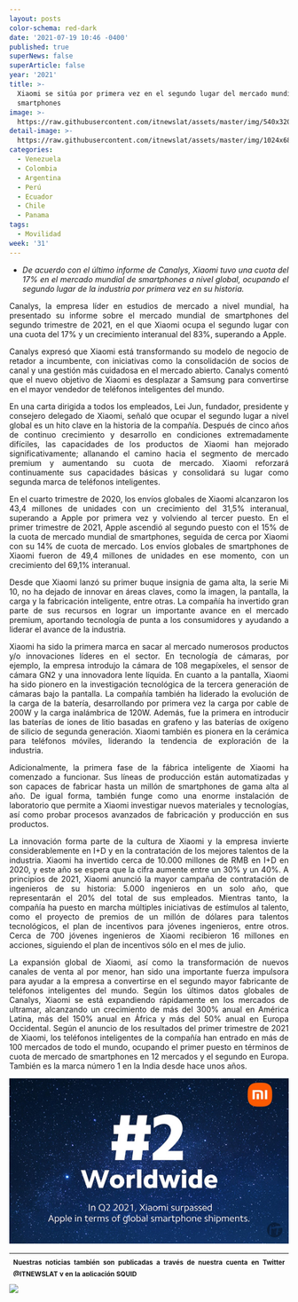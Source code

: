 ```yaml
---
layout: posts
color-schema: red-dark
date: '2021-07-19 10:46 -0400'
published: true
superNews: false
superArticle: false
year: '2021'
title: >-
  Xiaomi se sitúa por primera vez en el segundo lugar del mercado mundial de
  smartphones
image: >-
  https://raw.githubusercontent.com/itnewslat/assets/master/img/540x320/Xiaomi-segundo-p.jpg
detail-image: >-
  https://raw.githubusercontent.com/itnewslat/assets/master/img/1024x680/Xiaomi-segundo-g.jpg
categories:
  - Venezuela
  - Colombia
  - Argentina
  - Perú
  - Ecuador
  - Chile
  - Panama
tags:
  - Movilidad
week: '31'
---
```

<ul style="list-style-type: disc; text-align: justify;">
	<li><em>De acuerdo con el último informe de Canalys, Xiaomi tuvo una cuota del 17% en el mercado mundial de smartphones a nivel global, ocupando el segundo lugar de la industria por primera vez en su historia.</em></li>
</ul>
<p style="text-align: justify;">Canalys, la empresa líder en estudios de mercado a nivel mundial, ha presentado su informe sobre el mercado mundial de smartphones del segundo trimestre de 2021, en el que Xiaomi ocupa el segundo lugar con una cuota del 17% y un crecimiento interanual del 83%, superando a Apple.</p>
<p style="text-align: justify;">Canalys expresó que Xiaomi está transformando su modelo de negocio de retador a incumbente, con iniciativas como la consolidación de socios de canal y una gestión más cuidadosa en el mercado abierto. Canalys comentó que el nuevo objetivo de Xiaomi es desplazar a Samsung para convertirse en el mayor vendedor de teléfonos inteligentes del mundo.</p>
<p style="text-align: justify;">En una carta dirigida a todos los empleados, Lei Jun, fundador, presidente y consejero delegado de Xiaomi, señaló que ocupar el segundo lugar a nivel global es un hito clave en la historia de la compañía. Después de cinco años de continuo crecimiento y desarrollo en condiciones extremadamente difíciles, las capacidades de los productos de Xiaomi han mejorado significativamente; allanando el camino hacia el segmento de mercado premium y aumentando su cuota de mercado. Xiaomi reforzará continuamente sus capacidades básicas y consolidará su lugar como segunda marca de teléfonos inteligentes.</p>
<p style="text-align: justify;">En el cuarto trimestre de 2020, los envíos globales de Xiaomi alcanzaron los 43,4 millones de unidades con un crecimiento del 31,5% interanual, superando a Apple por primera vez y volviendo al tercer puesto. En el primer trimestre de 2021, Apple ascendió al segundo puesto con el 15% de la cuota de mercado mundial de smartphones, seguida de cerca por Xiaomi con su 14% de cuota de mercado. Los envíos globales de smartphones de Xiaomi fueron de 49,4 millones de unidades en ese momento, con un crecimiento del 69,1% interanual.</p>
<p style="text-align: justify;">Desde que Xiaomi lanzó su primer buque insignia de gama alta, la serie Mi 10, no ha dejado de innovar en áreas claves, como la imagen, la pantalla, la carga y la fabricación inteligente, entre otras. La compañía ha invertido gran parte de sus recursos en lograr un importante avance en el mercado premium, aportando tecnología de punta a los consumidores y ayudando a liderar el avance de la industria.</p>
<p style="text-align: justify;">Xiaomi ha sido la primera marca en sacar al mercado numerosos productos y/o innovaciones líderes en el sector. En tecnología de cámaras, por ejemplo, la empresa introdujo la cámara de 108 megapíxeles, el sensor de cámara GN2 y una innovadora lente líquida. En cuanto a la pantalla, Xiaomi ha sido pionero en la investigación tecnológica de la tercera generación de cámaras bajo la pantalla. La compañía también ha liderado la evolución de la carga de la batería, desarrollando por primera vez la carga por cable de 200W y la carga inalámbrica de 120W. Además, fue la primera en introducir las baterías de iones de litio basadas en grafeno y las baterías de oxígeno de silicio de segunda generación. Xiaomi también es pionera en la cerámica para teléfonos móviles, liderando la tendencia de exploración de la industria.</p>
<p style="text-align: justify;">Adicionalmente, la primera fase de la fábrica inteligente de Xiaomi ha comenzado a funcionar. Sus líneas de producción están automatizadas y son capaces de fabricar hasta un millón de smartphones de gama alta al año. De igual forma, también funge como una enorme instalación de laboratorio que permite a Xiaomi investigar nuevos materiales y tecnologías, así como probar procesos avanzados de fabricación y producción en sus productos.</p>
<p style="text-align: justify;">La innovación forma parte de la cultura de Xiaomi y la empresa invierte considerablemente en I+D y en la contratación de los mejores talentos de la industria. Xiaomi ha invertido cerca de 10.000 millones de RMB en I+D en 2020, y este año se espera que la cifra aumente entre un 30% y un 40%. A principios de 2021, Xiaomi anunció la mayor campaña de contratación de ingenieros de su historia: 5.000 ingenieros en un solo año, que representarán el 20% del total de sus empleados. Mientras tanto, la compañía ha puesto en marcha múltiples iniciativas de estímulos al talento, como el proyecto de premios de un millón de dólares para talentos tecnológicos, el plan de incentivos para jóvenes ingenieros, entre otros. Cerca de 700 jóvenes ingenieros de Xiaomi recibieron 16 millones en acciones, siguiendo el plan de incentivos sólo en el mes de julio.</p>
<p style="text-align: justify;">La expansión global de Xiaomi, así como la transformación de nuevos canales de venta al por menor, han sido una importante fuerza impulsora para ayudar a la empresa a convertirse en el segundo mayor fabricante de teléfonos inteligentes del mundo. Según los últimos datos globales de Canalys, Xiaomi se está expandiendo rápidamente en los mercados de ultramar, alcanzando un crecimiento de más del 300% anual en América Latina, más del 150% anual en África y más del 50% anual en Europa Occidental. Según el anuncio de los resultados del primer trimestre de 2021 de Xiaomi, los teléfonos inteligentes de la compañía han entrado en más de 100 mercados de todo el mundo, ocupando el primer puesto en términos de cuota de mercado de smartphones en 12 mercados y el segundo en Europa. También es la marca número 1 en la India desde hace unos años.</p>

![](https://raw.githubusercontent.com/itnewslat/assets/master/img/540x320/Xiaomi-segundo-p.jpg)

<table style="height: 42px;" width="569">
<tbody>
<tr>
<td style="text-align: justify;"><sub><strong>Nuestras noticias también son publicadas a través de nuestra cuenta en Twitter <a href="https://twitter.com/itnewslat?lang=es">@ITNEWSLAT</a> y en la aplicación <a href="https://squidapp.co/en/">SQUID</a></strong></sub></td>
</tr>
</tbody>
</table>

<img src="https://tracker.metricool.com/c3po.jpg?hash=56f88a41e39ab42c063cc51676587a04"/>
